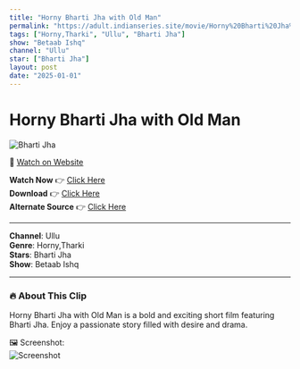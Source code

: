 ```yaml
---
title: "Horny Bharti Jha with Old Man"
permalink: "https://adult.indianseries.site/movie/Horny%20Bharti%20Jha%20with%20Old%20Man"
tags: ["Horny,Tharki", "Ullu", "Bharti Jha"]
show: "Betaab Ishq"
channel: "Ullu"
star: ["Bharti Jha"]
layout: post
date: "2025-01-01"
---
```


# Horny Bharti Jha with Old Man

![Bharti Jha](https://shorts.desisins.com/wp-content/uploads/2023/07/Bharti-Jha-Betaab-Ishq-DesiSins.com_.jpg)

🔗 [Watch on Website](https://adult.indianseries.site/movie/Horny%20Bharti%20Jha%20with%20Old%20Man)

**Watch Now** 👉 [Click Here](https://adult.indianseries.site/movie/Horny%20Bharti%20Jha%20with%20Old%20Man)  
**Download** 👉 [Click Here](https://adult.indianseries.site/movie/Horny%20Bharti%20Jha%20with%20Old%20Man)  
**Alternate Source** 👉 [Click Here](https://adult.indianseries.site/movie/Horny%20Bharti%20Jha%20with%20Old%20Man)

---

**Channel**: Ullu  
**Genre**: Horny,Tharki  
**Stars**: Bharti Jha  
**Show**: Betaab Ishq

---

### 🔥 About This Clip

Horny Bharti Jha with Old Man is a bold and exciting short film featuring Bharti Jha. Enjoy a passionate story filled with desire and drama.
 
🖼️ Screenshot:  
![Screenshot](https://shorts.desisins.com/wp-content/uploads/2023/07/Bharti-Jha-Betaab-Ishq-DesiSins.com_.jpg)
